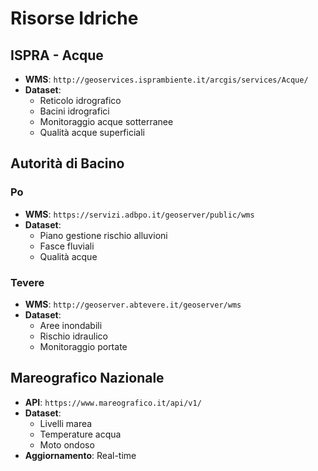# Risorse Idriche

## ISPRA - Acque
- **WMS**: `http://geoservices.isprambiente.it/arcgis/services/Acque/`
- **Dataset**:
  - Reticolo idrografico
  - Bacini idrografici
  - Monitoraggio acque sotterranee
  - Qualità acque superficiali

## Autorità di Bacino
### Po
- **WMS**: `https://servizi.adbpo.it/geoserver/public/wms`
- **Dataset**: 
  - Piano gestione rischio alluvioni
  - Fasce fluviali
  - Qualità acque

### Tevere
- **WMS**: `http://geoserver.abtevere.it/geoserver/wms`
- **Dataset**:
  - Aree inondabili
  - Rischio idraulico
  - Monitoraggio portate

## Mareografico Nazionale
- **API**: `https://www.mareografico.it/api/v1/`
- **Dataset**:
  - Livelli marea
  - Temperature acqua
  - Moto ondoso
- **Aggiornamento**: Real-time
